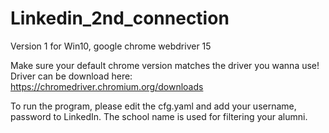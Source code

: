 # Linkedin_2nd_connection
Version 1 for Win10, google chrome webdriver 15

Make sure your default chrome version matches the driver you wanna use!
Driver can be download here: https://chromedriver.chromium.org/downloads

To run the program, please edit the cfg.yaml and add your username, password to LinkedIn. The school name is used for filtering your alumni.

